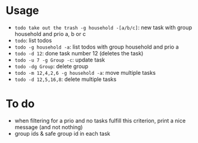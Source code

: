 
# Usage

* `todo take out the trash -g household -[a/b/c]`: new task with group household and prio a, b or c
* `todo`: list todos
* `todo -g household -a`: list todos with group household and prio a
* `todo -d 12`: done task number 12 (deletes the task)
* `todo -u 7 -g Group -c`: update task
* `todo -dg Group`: delete group
* `todo -m 12,4,2,6 -g household -a`: move multiple tasks
* `todo -d 12,5,16,8`: delete multiple tasks

# To do

* when filtering for a prio and no tasks fulfill this criterion, print a nice message (and not nothing)
* group ids & safe group id in each task